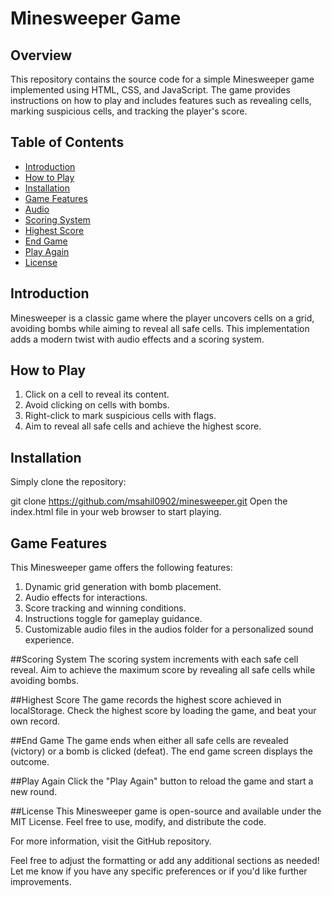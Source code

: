 # Minesweeper Game

## Overview

This repository contains the source code for a simple Minesweeper game implemented using HTML, CSS, and JavaScript. The game provides instructions on how to play and includes features such as revealing cells, marking suspicious cells, and tracking the player's score.

## Table of Contents

- [Introduction](#introduction)
- [How to Play](#how-to-play)
- [Installation](#installation)
- [Game Features](#game-features)
- [Audio](#audio)
- [Scoring System](#scoring-system)
- [Highest Score](#highest-score)
- [End Game](#end-game)
- [Play Again](#play-again)
- [License](#license)

## Introduction

Minesweeper is a classic game where the player uncovers cells on a grid, avoiding bombs while aiming to reveal all safe cells. This implementation adds a modern twist with audio effects and a scoring system.

## How to Play

1. Click on a cell to reveal its content.
2. Avoid clicking on cells with bombs.
3. Right-click to mark suspicious cells with flags.
4. Aim to reveal all safe cells and achieve the highest score.

## Installation

Simply clone the repository:

git clone https://github.com/msahil0902/minesweeper.git
Open the index.html file in your web browser to start playing.

## Game Features

This Minesweeper game offers the following features:

1. Dynamic grid generation with bomb placement.
2. Audio effects for interactions.
3. Score tracking and winning conditions.
4. Instructions toggle for gameplay guidance.
5. Customizable audio files in the audios folder for a personalized sound experience.

##Scoring System
The scoring system increments with each safe cell reveal. Aim to achieve the maximum score by revealing all safe cells while avoiding bombs.

##Highest Score
The game records the highest score achieved in localStorage. Check the highest score by loading the game, and beat your own record.

##End Game
The game ends when either all safe cells are revealed (victory) or a bomb is clicked (defeat). The end game screen displays the outcome.

##Play Again
Click the "Play Again" button to reload the game and start a new round.

##License
This Minesweeper game is open-source and available under the MIT License. Feel free to use, modify, and distribute the code.

For more information, visit the GitHub repository.


Feel free to adjust the formatting or add any additional sections as needed! Let me know if you have any specific preferences or if you'd like further improvements.
